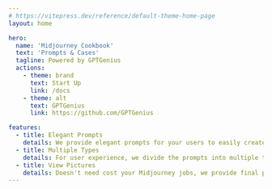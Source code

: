 ```yaml
---
# https://vitepress.dev/reference/default-theme-home-page
layout: home

hero:
  name: 'Midjourney Cookbook'
  text: 'Prompts & Cases'
  tagline: Powered by GPTGenius
  actions:
    - theme: brand
      text: Start Up
      link: /docs
    - theme: alt
      text: GPTGenius
      link: https://github.com/GPTGenius

features:
  - title: Elegant Prompts
    details: We provide elegant prompts for your users to easily create beautiful pictures.
  - title: Multiple Types
    details: For user experience, we divide the prompts into multiple types to make them more intuitive.
  - title: View Pictures
    details: Doesn't need cost your Midjourney jobs, we provide final pictures of the prompts.
---
```

